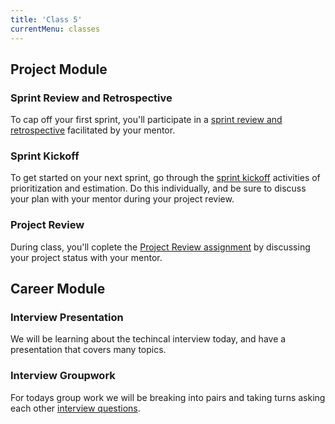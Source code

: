 ```yaml
---
title: 'Class 5'
currentMenu: classes
---
```


## Project Module

### Sprint Review and Retrospective

To cap off your first sprint, you'll participate in a [sprint review and retrospective](../../articles/agile-ceremonies/#retrospective-and-sprint-review) facilitated by your mentor.

### Sprint Kickoff

To get started on your next sprint, go through the [sprint kickoff](../../articles/agile-ceremonies/#sprint-kickoff) activities of prioritization and estimation. Do this individually, and be sure to discuss your plan with your mentor during your project review.

### Project Review

During class, you'll coplete the [Project Review assignment](../../assignments/project-review/) by discussing your project status with your mentor.

## Career Module

### Interview Presentation

We will be learning about the techincal interview today, and have a presentation that covers many topics.

### Interview Groupwork

For todays group work we will be breaking into pairs and taking turns asking each other [interview questions](../../articles/interview-questions/). 